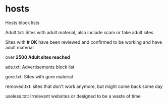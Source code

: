 # hosts
Hosts block lists

Adult.txt: Sites with adult material, also include scam or fake adult sites

Sites with **# OK** have been reviewed and confirmed to be working and have adult material

over **2500 Adult sites reached**

ads.txt: Advertisements block list

gore.txt: Sites with gore material

removed.txt: sites that don't work anymore, but might come back some day

useless.txt: Irrelevant websites or designed to be a waste of time
